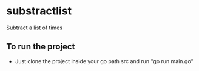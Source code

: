 # substractlist
Subtract a list of times 

## To run the project
 - Just clone the project inside your go path src and run "go run main.go"

